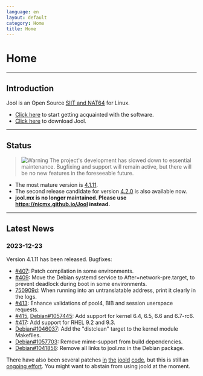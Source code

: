 ```yaml
---
language: en
layout: default
category: Home
title: Home
---
```


# Home

-------------------

## Introduction

Jool is an Open Source [SIIT and NAT64](intro-xlat.html) for Linux.

* [Click here](documentation.html) to start getting acquainted with the software.
* [Click here](download.html) to download Jool.

-------------------

## Status

> ![Warning](../images/warning.svg) The project's development has slowed down to essential maintenance. Bugfixing and support will remain active, but there will be no new features in the foreseeable future.

- The most mature version is [4.1.11](download.html#41x).
- The second release candidate for version [4.2.0](download.html#42x) is also available now.
- **jool.mx is no longer maintained. Please use https://nicmx.github.io/Jool instead.**

-------------------

## Latest News

### 2023-12-23

Version 4.1.11 has been released. Bugfixes:

- [#407](https://github.com/NICMx/Jool/issues/407): Patch compilation in some environments.
- [#409](https://github.com/NICMx/Jool/issues/409): Move the Debian systemd service to After=network-pre.target, to prevent deadlock during boot in some environments.
- [750909d](https://github.com/NICMx/Jool/commit/750909dd3f0df8771883121b1820f7e10010ff31): When running into an untranslatable address, print it clearly in the logs.
- [#413](https://github.com/NICMx/Jool/issues/413): Enhance validations of pool4, BIB and session userspace requests.
- [#415](https://github.com/NICMx/Jool/issues/415), [Debian#1057445](https://bugs.debian.org/cgi-bin/bugreport.cgi?bug=1057445): Add support for kernel 6.4, 6.5, 6.6 and 6.7-rc6.
- [#417](https://github.com/NICMx/Jool/issues/417): Add support for RHEL 9.2 and 9.3.
- [Debian#1046037](https://bugs.debian.org/cgi-bin/bugreport.cgi?bug=1046037): Add the "distclean" target to the kernel module Makefiles.
- [Debian#1057703](https://bugs.debian.org/cgi-bin/bugreport.cgi?bug=1057703): Remove mime-support from build dependencies.
- [Debian#1041856](https://bugs.debian.org/cgi-bin/bugreport.cgi?bug=1041856): Remove all links to jool.mx in the Debian package.

There have also been several patches [in](https://github.com/NICMx/Jool/commit/4eb5b3e3ec9d671067e571f6eee08d95a4a34091) [the](https://github.com/NICMx/Jool/commit/8c78ed47c51f2ee10cc63058014212887c340122) [joold](https://github.com/NICMx/Jool/commit/07e6fd9a4eb93cc27f271ef1cd526b155edc66a4) [code](https://github.com/NICMx/Jool/commit/4fcfe184d9444ef25d3e5ab5995a06c8bed8b9d2), but this is still an [ongoing effort](https://github.com/NICMx/Jool/issues/410). You might want to abstain from using joold at the moment.
